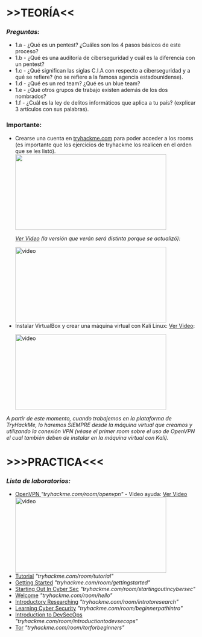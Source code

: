 <body>
    <h1>>>TEORÍA<<</h1>
      <h3><em>Preguntas:</em></h3>
    <ul>
        <li>1.a - ¿Qué es un pentest? ¿Cuáles son los 4 pasos básicos de este proceso?</li>
        <li>1.b - ¿Qué es una auditoría de ciberseguridad y cuál es la diferencia con un pentest?</li>
        <li>1.c - ¿Qué significan las siglas C.I.A con respecto a ciberseguridad y a qué se refiere? (no se refiere a la famosa agencia estadounidense).</li>
        <li>1.d - ¿Qué es un red team? ¿Qué es un blue team?</li>
        <li>1.e - ¿Qué otros grupos de trabajo existen además de los dos nombrados?</li>
        <li>1.f - ¿Cuál es la ley de delitos informáticos que aplica a tu país? (explicar 3 artículos con sus palabras).</li>
    </ul>
    <p>
    <p>
      <h3>Importante:</h3>
<ul>
    <li>Crearse una cuenta en <a href="https://tryhackme.com" target="_blank">tryhackme.com</a> para poder acceder a los rooms (es importante que los ejercicios de tryhackme los realicen en el orden que se les listó).</li>
     <img src="https://derechodelared.com/wp-content/uploads/2024/10/99400-image-2.png?w=1024&h=533" style="width: 400px; height: 200;"> <p> </p>
        <a href="https://www.youtube.com/watch?v=uE2QIOvepOQ" target="_blank"> <em> Ver Video</a> (la versión que verán será distinta porque se actualizó):</em> <p> </p>
        <a href="https://www.youtube.com/watch?v=uE2QIOvepOQ" target="_blank">
            <img src="https://img.youtube.com/vi/uE2QIOvepOQ/0.jpg" alt="video" style="width: 400px; height: 200;">
        </a>
    </li>
    <li>
        Instalar VirtualBox y crear una máquina virtual con Kali Linux: 
        <a href="https://www.youtube.com/watch?v=cZYnq0MMSgw" target="_blank">Ver Video</a>: <p></p>
        <a href="https://www.youtube.com/watch?v=cZYnq0MMSgw" target="_blank">
            <img src="https://img.youtube.com/vi/cZYnq0MMSgw/0.jpg" alt="video" style="width: 400px; height: 200;">
        </a>
    </li>
</ul>
<p>
    <em>A partir de este momento, cuando trabajemos en la plataforma de TryHackMe, lo haremos SIEMPRE desde la máquina virtual que creamos y utilizando la conexión VPN (véase el primer room sobre el uso de OpenVPN el cual también deben de instalar en la máquina virtual con Kali).</em>
</p>
    <h1>>>>PRACTICA<<<</h1>
      <h3><em>Lista de laboratorios:</em></h3>
    <ul>
        <li><a href="https://tryhackme.com/room/openvpn" target="_blank">OpenVPN </a> <em>"tryhackme.com/room/openvpn"</em>  - Video ayuda: <a href="https://www.youtube.com/watch?v=DD-htO-XvP8" target="_blank">Ver Video</a></li>
      <a href="https://www.youtube.com/watch?v=DD-htO-XvP8" target="_blank">
       <img src="https://img.youtube.com/vi/DD-htO-XvP8/0.jpg" alt="video" style="width: 400px; height: 200;">      
        <li><a href="https://tryhackme.com/room/tutorial" target="_blank">Tutorial</a> <em>"tryhackme.com/room/tutorial"</em> </li>
        <li><a href="https://tryhackme.com/room/gettingstarted" target="_blank">Getting Started</a> <em>"tryhackme.com/room/gettingstarted"</em> </li>
        <li><a href="https://tryhackme.com/room/startingoutincybersec" target="_blank">Starting Out In Cyber Sec</a> <em>"tryhackme.com/room/startingoutincybersec"</em> </li>
        <li><a href="https://tryhackme.com/room/hello" target="_blank">Welcome</a> <em>"tryhackme.com/room/hello"</em> </li>
        <li><a href="https://tryhackme.com/room/introtoresearch" target="_blank">Introductory Researching</a> <em>"tryhackme.com/room/introtoresearch"</em> </li>
        <li><a href="https://tryhackme.com/room/beginnerpathintro" target="_blank">Learning Cyber Security</a> <em>"tryhackme.com/room/beginnerpathintro"</em> </li>
        <li><a href="https://tryhackme.com/room/introductiontodevsecops" target="_blank">Introduction to DevSecOps</a> <em>"tryhackme.com/room/introductiontodevsecops"</em> </li>
        <li><a href="https://tryhackme.com/room/torforbeginners" target="_blank">Tor</a> <em>"tryhackme.com/room/torforbeginners"</em> </li>
    </ul>
</body>
